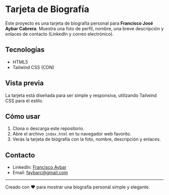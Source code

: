 # Tarjeta de Biografía

Este proyecto es una tarjeta de biografía personal para **Francisco José Aybar Cabrera**. Muestra una foto de perfil, nombre, una breve descripción y enlaces de contacto (LinkedIn y correo electrónico).

## Tecnologías

- HTML5
- Tailwind CSS (CDN)

## Vista previa

La tarjeta está diseñada para ser simple y responsiva, utilizando Tailwind CSS para el estilo.

## Cómo usar

1. Clona o descarga este repositorio.
2. Abre el archivo `index.html` en tu navegador web favorito.
3. Verás la tarjeta de biografía con la foto, nombre, descripción y enlaces.

## Contacto

- LinkedIn: [Francisco Aybar](https://www.linkedin.com/in/francisco-aybar/)
- Email: faybarc@gmail.com

---
Creado con ❤️ para mostrar una biografía personal simple y elegante.
